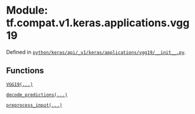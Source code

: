 <div itemscope itemtype="http://developers.google.com/ReferenceObject">
<meta itemprop="name" content="tf.compat.v1.keras.applications.vgg19" />
<meta itemprop="path" content="Stable" />
</div>

# Module: tf.compat.v1.keras.applications.vgg19





Defined in [`python/keras/api/_v1/keras/applications/vgg19/__init__.py`](/code/stable/tensorflow/python/keras/api/_v1/keras/applications/vgg19/__init__.py).

<!-- Placeholder for "Used in" -->


## Functions

[`VGG19(...)`](../../../../../tf/keras/applications/VGG19.md)

[`decode_predictions(...)`](../../../../../tf/keras/applications/vgg19/decode_predictions.md)

[`preprocess_input(...)`](../../../../../tf/keras/applications/vgg19/preprocess_input.md)

